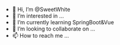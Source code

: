 - 👋 Hi, I’m @SweetWhite
- 👀 I’m interested in ...
- 🌱 I’m currently learning SpringBoot&Vue
- 💞️ I’m looking to collaborate on ...
- 📫 How to reach me ...

<!---
SweetWhite/SweetWhite is a ✨ special ✨ repository because its `README.md` (this file) appears on your GitHub profile.
You can click the Preview link to take a look at your changes.
--->
